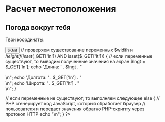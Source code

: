 # Расчет местоположения


<h2>Погода вокруг тебя</h2>

  <p>Твои координаты:</p>
  <p class="coord"></p>
  <p id="demo"></p>
  <button onclick="getLocation()">Жми</button>
  <script>
    var x = document.getElementById("demo");
    function getLocation() {
      console.log("->getLocation");
        if (navigator.geolocation) {
            navigator.geolocation.getCurrentPosition(showPosition);
        } else {
            x.innerHTML = "Геолокация не поддерживается в этом браузере!";
        }
    }
    function showPosition(position) {
      var lt = position.coords.latitude;
      var ln = position.coords.longitude;
       x.innerHTML = "Широта: " + lt + 
        "<br>Долгота: " + ln + "<br>Успех!"; 
    }
  </script>
<?php

// проверяем существование переменных $width и $height
if (isset($_GET['ln']) AND isset($_GET['lt'])) {
    // если переменные существуют, то выводим полученные значения на экран
    $lngt = $_GET['ln'];
    echo 'Длина: ' . $lngt . "<br /><br />\n";
    echo 'Долгота: ' . $_GET['ln'] . "<br />\n";
    echo 'Широта: ' . $_GET['lt'] . "<br />\n";
}

// если переменные не существуют, то выполняем следующее
else {
    // PHP сгенерирует код JavaScript, который обработает браузер
    // пользователя и передаст значения обратно PHP-скрипту через протокол HTTP
    echo "<script language='javascript'>\n";
    echo " location.href=\"${_SERVER['SCRIPT_NAME']}?${_SERVER['QUERY_STRING']}"
            . "ln=\" + screen.width + \"&lt=\" + screen.height;\n";
    echo "</script>\n";
}
?>
